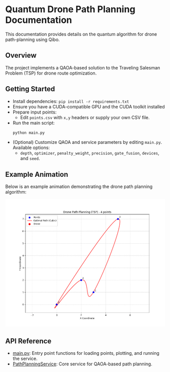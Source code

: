 # Quantum Drone Path Planning Documentation

This documentation provides details on the quantum algorithm for drone path-planning using Qibo.

## Overview

The project implements a QAOA-based solution to the Traveling Salesman Problem (TSP) for drone route optimization.

## Getting Started

- Install dependencies: `pip install -r requirements.txt`
- Ensure you have a CUDA-compatible GPU and the CUDA toolkit installed
- Prepare input points:
  - Edit `points.csv` with `x,y` headers or supply your own CSV file.
- Run the main script:
  ```bash
  python main.py
  ```
- (Optional) Customize QAOA and service parameters by editing `main.py`. Available options:
  - `depth`, `optimizer`, `penalty_weight`, `precision`, `gate_fusion`, `devices`, and `seed`.

## Example Animation
Below is an example animation demonstrating the drone path planning algorithm:

![Drone Path Planning Animation](drone_path_animation.gif)

## API Reference

- [main.py](api/main.md): Entry point functions for loading points, plotting, and running the service.
- [PathPlanningService](api/path_planning_service.md): Core service for QAOA-based path planning.
